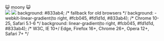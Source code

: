 <!--
**ysy56/ysy56** is a ✨ _special_ ✨ repository because its `README.md` (this file) appears on your GitHub profile.

Here are some ideas to get you started:

- 🔭 I’m currently working on ...
- 🌱 I’m currently learning ...
- 👯 I’m looking to collaborate on ...
- 🤔 I’m looking for help with ...
- 💬 Ask me about ...
- 📫 How to reach me: ...
- 😄 Pronouns: ...
- ⚡ Fun fact: ...
-->
<div> 😺 moony 😺 </div>
<a href="https://moonnight0.tistory.com/"><img src="https://img.shields.io/badge/Tistory-000000?style=flat-square&logo=Tistory&logoColor=white"/></a>
<a href="https://www.instagram.com/"><img src="https://img.shields.io/badge/Instagram-458EFF?style=flat-square&logo=Instagram&logoColor=white"/></a>
background: #833ab4;  /* fallback for old browsers */
background: -webkit-linear-gradient(to right, #fcb045, #fd1d1d, #833ab4);  /* Chrome 10-25, Safari 5.1-6 */
background: linear-gradient(to right, #fcb045, #fd1d1d, #833ab4); /* W3C, IE 10+/ Edge, Firefox 16+, Chrome 26+, Opera 12+, Safari 7+ */

